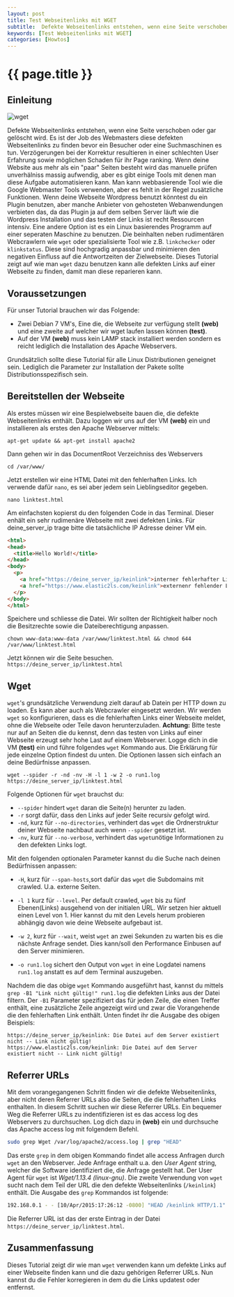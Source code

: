 ```yaml
---
layout: post
title: Test Webseitenlinks mit WGET
subtitle:  Defekte Webseitenlinks entstehen, wenn eine Seite verschoben oder gar gelöscht wird. Es ist der Job des Webmasters diese defekten als erster Links zu finden.
keywords: [Test Webseitenlinks mit WGET]
categories: [Howtos]
---
```

# {{ page.title }}
## Einleitung

![wget](../../img/wget.jpg)

Defekte Webseitenlinks entstehen, wenn eine Seite verschoben oder gar gelöscht wird. Es ist der Job des Webmasters diese defekten Webseitenlinks zu finden bevor ein Besucher oder eine Suchmaschinen es tun. Verzögerungen bei der Korrektur resultieren in einer schlechten User Erfahrung sowie möglichen Schaden für ihr Page ranking. Wenn deine Website aus mehr als ein "paar" Seiten besteht wird das manuelle prüfen unverhälniss massig aufwendig, aber es gibt einige Tools mit denen man diese Aufgabe automatisieren kann. Man kann webbasierende Tool wie die Google Webmaster Tools verwenden, aber es fehlt in der Regel zusätzliche Funktionen. Wenn deine Webseite Wordpress benutzt könntest du ein Plugin benutzen, aber manche Anbieter von gehosteten Webanwendungen verbieten das, da das Plugin ja auf dem selben Server läuft wie die Wordpress Installation und das testen der Links ist recht Ressourcen intensiv. Eine andere Option ist es ein Linux basierendes Programm auf einer seperaten Maschine zu benutzen. Die beinhalten neben rudimentären Webcrawlern wie `wget` oder spezialisierte Tool wie z.B. `linkchecker` oder `klinkstatus`. Diese sind hochgradig anpassbar und minimieren den negativen Einfluss auf die Antwortzeiten der Zielwebseite. Dieses Tutorial zeigt auf wie man `wget` dazu benutzen kann alle defekten Links auf einer Webseite zu finden, damit man diese reparieren kann.

## Voraussetzungen

Für unser Tutorial brauchen wir das Folgende:

*   Zwei Debian 7 VM's, Eine die, die Webseite zur verfügung stellt **(web)** und eine zweite auf welcher wir wget laufen lassen können **(test)**.
*   Auf der VM **(web)** muss kein LAMP stack installiert werden sondern es reicht lediglich die Installation des Apache Webservers.

Grundsätzlich sollte diese Tutorial für alle Linux Distributionen geneignet sein. Lediglich die Parameter zur Installation der Pakete sollte Distributionsspezifisch sein.

## Bereitstellen der Webseite

Als erstes müssen wir eine Bespielwebseite bauen die, die defekte Webseitenlinks enthält. Dazu loggen wir uns auf der VM **(web)** ein und installieren als erstes den Apache Webserver mittels:
```
apt-get update && apt-get install apache2
```

Dann gehen wir in das DocumentRoot Verzeichniss des Webservers
```
cd /var/www/
```

Jetzt erstellen wir eine HTML Datei mit den fehlerhaften Links. Ich verwende dafür `nano`, es sei aber jedem sein Lieblingseditor gegeben.
```
nano linktest.html
```

Am einfachsten kopierst du den folgenden Code in das Terminal. Dieser enhält ein sehr rudimenäre Webseite mit zwei defekten Links. Für deine_server_ip trage bitte die tatsächliche IP Adresse deiner VM ein.

```html
<html>
<head>
  <title>Hello World!</title>
</head>
<body>
  <p>
    <a href="https://deine_server_ip/keinlink">interner fehlerhafter Link</a>.
    <a href="https://www.elastic2ls.com/keinlink">externenr fehlender Link</a>.
  </p>
</body>
</html>
```

Speichere und schliesse die Datei. Wir sollten der Richtigkeit halber noch die Besitzrechte sowie die Dateiberechtigung anpassen.
```
chown www-data:www-data /var/www/linktest.html && chmod 644 /var/www/linktest.html
```

Jetzt können wir die Seite besuchen. `https://deine_server_ip/linktest.html`

## Wget

`wget`'s grundsätzliche Verwendung zielt darauf ab Datein per HTTP down zu loaden. Es kann aber auch als Webcrawler eingesetzt werden. Wir werden `wget` so konfigurieren, dass es die fehlerhaften Links einer Webseite meldet, ohne die Webseite oder Teile davon herunterzuladen. **Achtung:** Bitte teste nur auf an Seiten die du kennst, denn das testen von Links auf einer Webseite erzeugt sehr hohe Last auf einem Webserver. Logge dich in die VM **(test)** ein und führe folgendes `wget` Kommando aus. Die Erklärung für jede einzelne Option findest du unten. Die Optionen lassen sich einfach an deine Bedürfnisse anpassen.
```
wget --spider -r -nd -nv -H -l 1 -w 2 -o run1.log https://deine_server_ip/linktest.html
```

Folgende Optionen für `wget` brauchst du:

*   `--spider` hindert `wget` daran die Seite(n) herunter zu laden.
*   `-r` sorgt dafür, dass den Links auf jeder Seite recursiv gefolgt wird.
*   `-nd`, kurz für `--no-directories`, verhindert das `wget` die Ordnerstruktur deiner Webseite nachbaut auch wenn `--spider` gesetzt ist.
*   `-nv`, kurz für `--no-verbose`, verhindert das `wget`unötige Informationen zu den defekten Links logt.

Mit den folgenden optionalen Parameter kannst du die Suche nach deinen Bedürfnissen anpassen:

*   `-H`, kurz für `--span-hosts`,sort dafür das `wget` die Subdomains mit crawled. U.a. externe Seiten.
*   `-l 1` kurz für `--level`.
Per default crawled, `wget` bis zu fünf Ebenen(Links) ausgehend von der initialen URL. Wir setzen hier aktuell einen Level von 1\. Hier kannst du mit den Levels herum probieren abhängig davon wie deine Webseite aufgebaut ist.

*   `-w 2`, kurz für `--wait`, weist `wget` an zwei Sekunden zu warten bis es die nächste Anfrage sendet. Dies kann/soll den Performance Einbusen auf den Server minimieren.

*   `-o run1.log` sichert den Output von `wget` in eine Logdatei namens `run1.log` anstatt es auf dem Terminal auszugeben.

Nachdem die das obige `wget` Kommando ausgeführt hast, kannst du mittels `grep -B1 "Link nicht gültig!" run1.log` die defekten Links aus der Datei filtern. Der `-B1` Parameter spezifiziert das für jeden Zeile, die einen Treffer enthält, eine zusätzliche Zeile angezeigt wird und zwar die Vorangehende die den fehlerhaften Link enthält. Unten findet ihr die Ausgabe des obigen Beispiels:

```
https://deine_server_ip/keinlink: Die Datei auf dem Server existiert nicht -- Link nicht gültig!
https://www.elastic2ls.com/keinlink: Die Datei auf dem Server existiert nicht -- Link nicht gültig!
```

## Referrer URLs

Mit dem vorangegangenen Schritt finden wir die defekte Webseitenlinks, aber nicht deren Referrer URLs also die Seiten, die die fehlerhaften Links enthalten. In diesem Schritt suchen wir diese Referrer URLs. Ein bequemer Weg die Referrer URLs zu indentifizieren ist es das access log des Webservers zu durchsuchen. Log dich dazu in **(web)** ein und durchsuche das Apache access log mit folgendem Befehl.
```bash
sudo grep Wget /var/log/apache2/access.log | grep "HEAD"
```

Das erste `grep` in dem obigen Kommando findet alle access Anfragen durch `wget` an den Webserver. Jede Anfrage enthalt u.a. den _User Agent_ string, welcher die Software identifiziert die, die Anfrage gestellt hat. Der User Agent für `wget` ist _Wget/1.13.4 (linux-gnu)_. Die zweite Verwendung von `wget` sucht nach dem Teil der URL die den defekte Webseitenlinks (`/keinlink`) enthält. Die Ausgabe des `grep` Kommandos ist folgende:
```bash
192.168.0.1 - - [10/Apr/2015:17:26:12 -0800] "HEAD /keinlink HTTP/1.1" 404 417 "https://deine_server_ip/linktest.html" "Wget/1.13.4 (linux-gnu)"
```

Die Referrer URL ist das der erste Eintrag in der Datei `https://deine_server_ip/linktest.html`.

## Zusammenfassung

Dieses Tutorial zeigt dir wie man `wget` verwenden kann um defekte Links auf einer Webseite finden kann und die dazu gehörigen Referrer URLs. Nun kannst du die Fehler korregieren in dem du die Links updatest oder entfernst.

